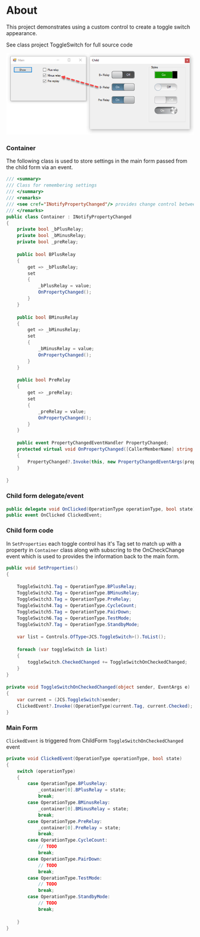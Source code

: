 ﻿# About

This project demonstrates using a custom control to create a toggle switch appearance.

See class project ToggleSwitch for full source code

![image](assets/childForm1.png)

### Container

The following class is used to store settings in the main form passed from the child form via an event.

```csharp
/// <summary>
/// Class for remembering settings
/// </summary>
/// <remarks>
/// <see cref="INotifyPropertyChanged"/> provides change control between two forms
/// </remarks>
public class Container : INotifyPropertyChanged
{
    private bool _bPlusRelay;
    private bool _bMinusRelay;
    private bool _preRelay;

    public bool BPlusRelay
    {
        get => _bPlusRelay;
        set
        {
            _bPlusRelay = value;
            OnPropertyChanged();
        }
    }

    public bool BMinusRelay
    {
        get => _bMinusRelay;
        set
        {
            _bMinusRelay = value;
            OnPropertyChanged();
        }
    }

    public bool PreRelay
    {
        get => _preRelay;
        set
        {
            _preRelay = value;
            OnPropertyChanged();
        }
    }

    public event PropertyChangedEventHandler PropertyChanged;
    protected virtual void OnPropertyChanged([CallerMemberName] string propertyName = null)
    {
        PropertyChanged?.Invoke(this, new PropertyChangedEventArgs(propertyName));
    }

}
```

### Child form delegate/event

```csharp
public delegate void OnClicked(OperationType operationType, bool state);
public event OnClicked ClickedEvent;
```

### Child form code

In `SetProperties` each toggle control has it's Tag set to match up with a property in `Container` class along with subscring to the OnCheckChange event which is used to provides the information back to the main form.

```csharp
public void SetProperties()
{

    ToggleSwitch1.Tag = OperationType.BPlusRelay;
    ToggleSwitch2.Tag = OperationType.BMinusRelay;
    ToggleSwitch3.Tag = OperationType.PreRelay;
    ToggleSwitch4.Tag = OperationType.CycleCount;
    ToggleSwitch5.Tag = OperationType.PairDown;
    ToggleSwitch6.Tag = OperationType.TestMode;
    ToggleSwitch7.Tag = OperationType.StandbyMode;

    var list = Controls.OfType<JCS.ToggleSwitch>().ToList();

    foreach (var toggleSwitch in list)
    {
        toggleSwitch.CheckedChanged += ToggleSwitchOnCheckedChanged;
    }
}

private void ToggleSwitchOnCheckedChanged(object sender, EventArgs e)
{
    var current = (JCS.ToggleSwitch)sender;
    ClickedEvent?.Invoke((OperationType)current.Tag, current.Checked);
}
```

### Main Form

`ClickedEvent` is triggered from ChildForm `ToggleSwitchOnCheckedChanged` event

```csharp
private void ClickedEvent(OperationType operationType, bool state)
{
    switch (operationType)
    {
        case OperationType.BPlusRelay:
            _container[0].BPlusRelay = state;
            break;
        case OperationType.BMinusRelay:
            _container[0].BMinusRelay = state;
            break;
        case OperationType.PreRelay:
            _container[0].PreRelay = state;
            break;
        case OperationType.CycleCount:
            // TODO
            break;
        case OperationType.PairDown:
            // TODO
            break;
        case OperationType.TestMode:
            // TODO
            break;
        case OperationType.StandbyMode:
            // TODO
            break;

    }
}
```